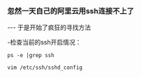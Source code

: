 ### 忽然一天自己的阿里云用ssh连接不上了

--- 于是开始了疯狂的寻找方法

-检查当前的ssh开启情况：

<pre><code>ps -e |grep ssh
</code></p

 [参考了这篇文章](https://blog.csdn.net/qq_38228254/article/details/78543840)

- [还有这篇文章](https://yq.aliyun.com/articles/536853?spm=5176.10695662.1996646101.searchclickresult.38a440cdvVOdeq)

- 其中第二篇文章比较详细 按照其中的方法修改了

<pre><code>vim /etc/ssh/sshd_config
</code></p

- 修改完毕后，想要执行重启命令

- 但是并没有发现有sshd的文件夹，遂想起自己的是centos系统

-- [打开](https://www.cnblogs.com/linxx/p/7707615.html)
